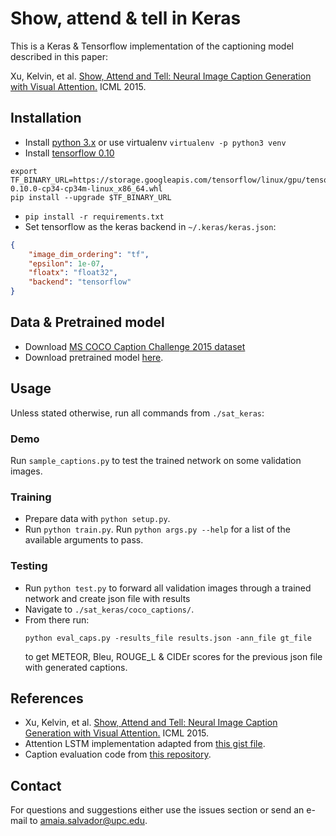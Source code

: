 # Show, attend & tell in Keras

This is a Keras & Tensorflow implementation of the captioning model described in this paper:

Xu, Kelvin, et al. [Show, Attend and Tell: Neural Image Caption Generation with Visual Attention.](http://www.jmlr.org/proceedings/papers/v37/xuc15.pdf) ICML 2015.

## Installation

- Install [python 3.x](https://www.python.org/) or use virtualenv ```virtualenv -p python3 venv```
- Install [tensorflow 0.10](https://github.com/tensorflow/tensorflow/blob/r0.10/tensorflow/g3doc/get_started/os_setup.md)

``` shell
export TF_BINARY_URL=https://storage.googleapis.com/tensorflow/linux/gpu/tensorflow-0.10.0-cp34-cp34m-linux_x86_64.whl
pip install --upgrade $TF_BINARY_URL
```
- ```pip install -r requirements.txt```
- Set tensorflow as the keras backend in ```~/.keras/keras.json```:

```json
{
    "image_dim_ordering": "tf", 
    "epsilon": 1e-07, 
    "floatx": "float32", 
    "backend": "tensorflow"
}
```

## Data & Pretrained model

- Download [MS COCO Caption Challenge 2015 dataset](http://mscoco.org/dataset/#captions-challenge2015)
- Download pretrained model [here]().

## Usage

Unless stated otherwise, run all commands from ```./sat_keras```:

### Demo

Run ```sample_captions.py``` to test the trained network on some validation images.

### Training

- Prepare data with ```python setup.py```. 
- Run ```python train.py```. Run ```python args.py --help``` for a list of the available arguments to pass.

### Testing

- Run ```python test.py``` to forward all validation images through a trained network and create json file with results
- Navigate to ```./sat_keras/coco_captions/```. 
- From there run: 
  ```
  python eval_caps.py -results_file results.json -ann_file gt_file
  ``` 
  to get METEOR, Bleu, ROUGE_L & CIDEr scores for the previous json file with generated captions. 

## References

- Xu, Kelvin, et al. [Show, Attend and Tell: Neural Image Caption Generation with Visual Attention.](http://www.jmlr.org/proceedings/papers/v37/xuc15.pdf) ICML 2015.
- Attention LSTM implementation adapted from [this gist file](https://gist.github.com/mbollmann/ccc735366221e4dba9f89d2aab86da1e).
- Caption evaluation code from [this repository](https://github.com/tylin/coco-caption).

## Contact

For questions and suggestions either use the issues section or send an e-mail to amaia.salvador@upc.edu.
